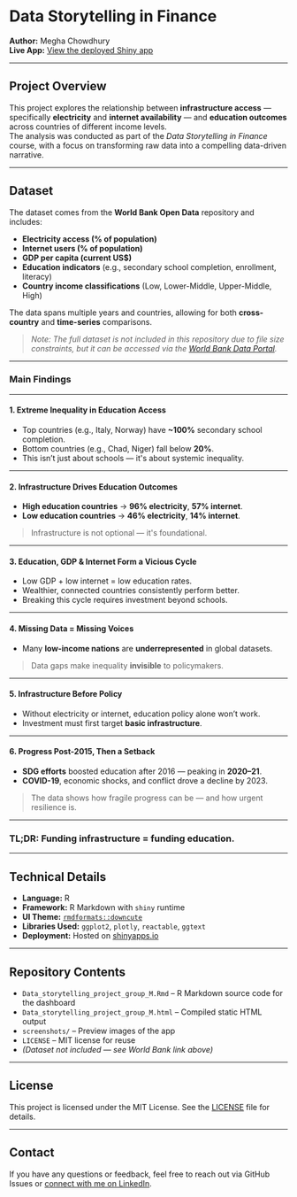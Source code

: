 # Data Storytelling in Finance

**Author:** Megha Chowdhury  
**Live App:** [View the deployed Shiny app](https://meghachowdhury.shinyapps.io/Data_storytelling_project_group_M/)

---

##  Project Overview

This project explores the relationship between **infrastructure access** — specifically **electricity** and **internet availability** — and **education outcomes** across countries of different income levels.  
The analysis was conducted as part of the *Data Storytelling in Finance* course, with a focus on transforming raw data into a compelling data-driven narrative.

---

##  Dataset

The dataset comes from the **World Bank Open Data** repository and includes:

- **Electricity access (% of population)**
- **Internet users (% of population)**
- **GDP per capita (current US$)**
- **Education indicators** (e.g., secondary school completion, enrollment, literacy)
- **Country income classifications** (Low, Lower-Middle, Upper-Middle, High)

The data spans multiple years and countries, allowing for both **cross-country** and **time-series** comparisons.

> *Note: The full dataset is not included in this repository due to file size constraints, but it can be accessed via the [World Bank Data Portal](https://data.worldbank.org/).*

---

###  Main Findings

---

#### 1.  Extreme Inequality in Education Access

- Top countries (e.g., Italy, Norway) have **~100%** secondary school completion.  
- Bottom countries (e.g., Chad, Niger) fall below **20%**.  
- This isn’t just about schools — it's about systemic inequality.

---

#### 2.  Infrastructure Drives Education Outcomes

- **High education countries** → **96% electricity**, **57% internet**.  
- **Low education countries** → **46% electricity**, **14% internet**.  
> Infrastructure is not optional — it's foundational.

---

#### 3.  Education, GDP & Internet Form a Vicious Cycle

- Low GDP + low internet = low education rates.  
- Wealthier, connected countries consistently perform better.  
- Breaking this cycle requires investment beyond schools.

---

#### 4.  Missing Data = Missing Voices

- Many **low-income nations** are **underrepresented** in global datasets.  
> Data gaps make inequality **invisible** to policymakers.

---

#### 5.  Infrastructure Before Policy

- Without electricity or internet, education policy alone won’t work.  
- Investment must first target **basic infrastructure**.

---

#### 6.  Progress Post-2015, Then a Setback

- **SDG efforts** boosted education after 2016 — peaking in **2020–21**.  
- **COVID-19**, economic shocks, and conflict drove a decline by 2023.  
> The data shows how fragile progress can be — and how urgent resilience is.

---

###  TL;DR: Funding infrastructure = funding education.


---

##  Technical Details

- **Language:** R  
- **Framework:** R Markdown with `shiny` runtime  
- **UI Theme:** [`rmdformats::downcute`](https://github.com/juba/rmdformats)  
- **Libraries Used:** `ggplot2`, `plotly`, `reactable`, `ggtext`  
- **Deployment:** Hosted on [shinyapps.io](https://www.shinyapps.io/)

---

##  Repository Contents

- `Data_storytelling_project_group_M.Rmd` – R Markdown source code for the dashboard  
- `Data_storytelling_project_group_M.html` – Compiled static HTML output  
- `screenshots/` – Preview images of the app  
- `LICENSE` – MIT license for reuse  
- *(Dataset not included — see World Bank link above)*

---

##  License

This project is licensed under the MIT License. See the [LICENSE](LICENSE) file for details.

---

##  Contact

If you have any questions or feedback, feel free to reach out via GitHub Issues or [connect with me on LinkedIn](https://www.linkedin.com/in/meghachowdhury).
